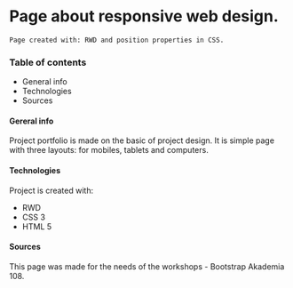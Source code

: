 # Page about responsive web design.

```
Page created with: RWD and position properties in CSS.
```

### Table of contents
* General info
* Technologies
* Sources

#### Gereral info 
Project portfolio is made on the basic of project design. It is simple page with three layouts: for mobiles, tablets and computers.

#### Technologies
Project is created with:
* RWD
* CSS 3
* HTML 5 

#### Sources
This page was made for the needs of the workshops - Bootstrap Akademia 108.
